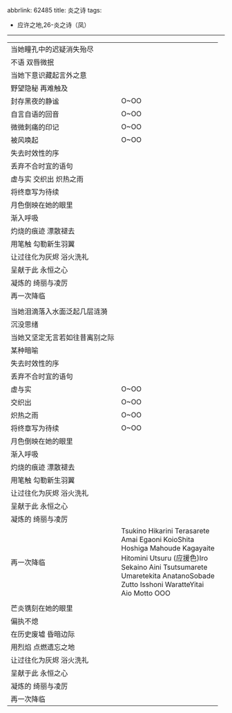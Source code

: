 abbrlink: 62485
title: 炎之诗
tags:
  - 应许之地,26-炎之诗（凤）
---
|      |      |
|--|--|
|当她瞳孔中的迟疑消失殆尽|      |
|不语 双唇微抿|      |
|当她下意识藏起言外之意|      |
|野望隐秘 再难触及|      |
|封存黑夜的静谧|O~OO|
|自言自语的回音|O~OO|
|微微刺痛的印记|O~OO|
|被风唤起|O~OO|
|失去时效性的序|      |
|丢弃不合时宜的语句|      |
|虚与实 交织出 炽热之雨|      |
|将终章写为待续|      |
|月色倒映在她的眼里|      |
|渐入呼吸|      |
|灼烧的痕迹 漂散褪去|      |
|用笔触 勾勒新生羽翼|      |
|让过往化为灰烬 浴火洗礼|      |
|呈献于此 永恒之心|      |
|凝炼的 绮丽与凌厉|      |
|再一次降临|      |
|      |      |
|当她泪滴落入水面泛起几层涟漪|      |
|沉没思绪|      |
|当她又坚定无言若如往昔离别之际|      |
|某种暗喻|      |
|失去时效性的序|      |
|丢弃不合时宜的语句|      |
|虚与实|O~OO|
|交织出 |O~OO|
|炽热之雨|O~OO|
|将终章写为待续|O~OO|
|月色倒映在她的眼里|      |
|渐入呼吸|      |
|灼烧的痕迹 漂散褪去|      |
|用笔触 勾勒新生羽翼|      |
|让过往化为灰烬 浴火洗礼|      |
|呈献于此 永恒之心|      |
|凝炼的 绮丽与凌厉|      |
|再一次降临|Tsukino Hikarini Terasarete<br>Amai Egaoni KoioShita<br>Hoshiga Mahoude Kagayaite<br>Hitomini Utsuru (应援色)Iro<br>Sekaino Aini Tsutsumarete<br>Umaretekita AnatanoSobade<br>Zutto Isshoni WaratteYitai<br>Aio Motto OOO<br>|
|      |      |
|芒炎镌刻在她的眼里|      |
|偏执不熄|      |
|在历史废墟 昏暗边际|      |
|用烈焰 点燃遗忘之地|      |
|让过往化为灰烬 浴火洗礼|      |
|呈献于此 永恒之心|      |
|凝炼的 绮丽与凌厉|      |
|再一次降临|      |
